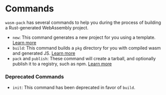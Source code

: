 # Commands

`wasm-pack` has several commands to help you during the process of building
a Rust-generated WebAssembly project.

- `new`: This command generates a new project for you using a template. [Learn more][new]
- `build`: This command builds a `pkg` directory for you with compiled wasm and generated JS. [Learn more][build]
- `pack` and `publish`: These command will create a tarball, and optionally publish it to a registry, such as npm. [Learn more][pack-pub]


### Deprecated Commands
- `init`: This command has been deprecated in favor of `build`.

[build]: ./build.html
[new]: ./new.html
[pack-pub]: ./pack-and-publish.html

